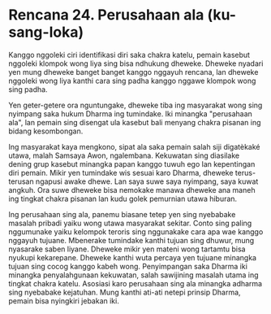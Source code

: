 # Rencana 24. Perusahaan ala (ku-sang-loka)

Kanggo nggoleki ciri identifikasi diri saka chakra katelu, pemain kasebut nggoleki klompok wong liya sing bisa ndhukung dheweke. Dheweke nyadari yen mung dheweke banget banget kanggo nggayuh rencana, lan dheweke nggoleki wong liya kanthi cara sing padha kanggo nggawe klompok wong sing padha.

Yen geter-getere ora nguntungake, dheweke tiba ing masyarakat wong sing nyimpang saka hukum Dharma ing tumindake. Iki minangka "perusahaan ala", lan pemain sing disengat ula kasebut bali menyang chakra pisanan ing bidang kesombongan.

Ing masyarakat kaya mengkono, sipat ala saka pemain salah siji digatèkaké utawa, malah Samsaya Awon, ngalembana. Kekuwatan sing diasilake dening grup kasebut minangka papan kanggo tuwuh ego lan kepentingan diri pemain. Mikir yen tumindake wis sesuai karo Dharma, dheweke terus-terusan ngapusi awake dhewe. Lan saya suwe saya nyimpang, saya kuwat angkuh. Ora suwe dheweke bisa nemokake manawa dheweke ana maneh ing tingkat chakra pisanan lan kudu golek pemurnian utawa hiburan.

Ing perusahaan sing ala, panemu biasane tetep yen sing nyebabake masalah pribadi yaiku wong utawa masyarakat sekitar. Conto sing paling nggumunake yaiku kelompok teroris sing nggunakake cara apa wae kanggo nggayuh tujuane. Mbenerake tumindake kanthi tujuan sing dhuwur, mung nyasarake saben liyane. Dheweke mikir yen mateni wong tartamtu bisa nyukupi kekarepane. Dheweke kanthi wuta percaya yen tujuane minangka tujuan sing cocog kanggo kabeh wong. Penyimpangan saka Dharma iki minangka penyalahgunaan kekuwatan, salah sawijining masalah utama ing tingkat chakra katelu. Asosiasi karo perusahaan sing ala minangka adharma sing nyebabake kejatuhan. Mung kanthi ati-ati netepi prinsip Dharma, pemain bisa nyingkiri jebakan iki.
